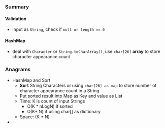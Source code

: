 ### Summary
#### Validation
- input as `String`, check if `null or length == 0`
#### HashMap
- deal with `Character` or `String.toCharArray()`, use `char[26]` **array** to store character appearance count
###  Anagrams
- HashMap and Sort
	- **Sort** String Characters or using `char[26] as map` to store number of character appearance count in a String
	- Put sorted result into Map as Key and value as List<String>
	- Time: K is count of input Strings
		- O(K * nLogN)  if sorted
		- O(K* N) if using char[] as dictionary
	- Space: (K * N)
- 
<!--stackedit_data:
eyJoaXN0b3J5IjpbLTQ1ODcwNDcsMjkwNDYzOTUsLTE1NjI1OT
I4NzAsLTUwMDM1ODExNV19
-->